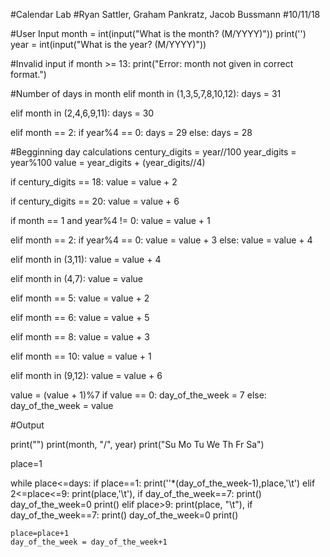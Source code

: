 #Calendar Lab
#Ryan Sattler, Graham Pankratz, Jacob Bussmann
#10/11/18

#User Input
month = int(input("What is the month? (M/YYYY)"))
print('')
year = int(input("What is the year? (M/YYYY)"))

#Invalid input
if month >= 13:
    print("Error: month not given in correct format.")

#Number of days in month
elif month in (1,3,5,7,8,10,12):
    days = 31

elif month in (2,4,6,9,11):
    days = 30

elif month == 2:
    if year%4 == 0:
        days = 29
    else:
        days = 28

#Begginning day calculations
century_digits = year//100
year_digits = year%100
value = year_digits + (year_digits//4)

if century_digits == 18:
    value = value + 2
    
if century_digits == 20:
    value = value + 6

if month == 1 and year%4 != 0:
    value = value + 1
  
elif month == 2:
    if year%4 == 0:
        value = value + 3
    else:
        value = value + 4

elif month in (3,11):
    value = value + 4

elif month in (4,7):
    value = value

elif month == 5:
    value = value + 2

elif month == 6:
    value = value + 5

elif month == 8:
    value = value + 3

elif month == 10:
    value = value + 1

elif month in (9,12):
    value = value + 6

value = (value + 1)%7
if value == 0:
    day_of_the_week = 7
else:
    day_of_the_week = value


#Output

print("")
print(month, "/", year)
print("Su Mo Tu We Th Fr Sa")


place=1

while place<=days:
    if place==1:
        print(''*(day_of_the_week-1),place,'\t')
    elif 2<=place<=9:
        print(place,'\t'),
        if day_of_the_week==7:
            print()
            day_of_the_week=0
        print()
    elif place>9:
        print(place, "\t"),
        if day_of_the_week==7:
            print()
            day_of_the_week=0
        print()
            
    place=place+1
    day_of_the_week = day_of_the_week+1



























        

    


